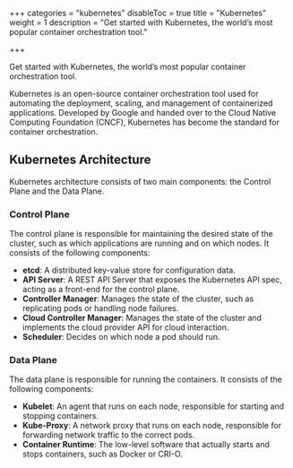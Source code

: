 +++
categories = "kubernetes"
disableToc = true
title = "Kubernetes"
weight = 1
description = "Get started with Kubernetes, the world’s most popular container orchestration tool."

+++

Get started with Kubernetes, the world’s most popular container orchestration tool.

Kubernetes is an open-source container orchestration tool used for automating the deployment, scaling, and management of containerized applications. Developed by Google and handed over to the Cloud Native Computing Foundation (CNCF), Kubernetes has become the standard for container orchestration.

## Kubernetes Architecture

Kubernetes architecture consists of two main components: the Control Plane and the Data Plane.

### Control Plane

The control plane is responsible for maintaining the desired state of the cluster, such as which applications are running and on which nodes. It consists of the following components:

- **etcd**: A distributed key-value store for configuration data.
- **API Server**: A REST API Server that exposes the Kubernetes API spec, acting as a front-end for the control plane.
- **Controller Manager**: Manages the state of the cluster, such as replicating pods or handling node failures.
- **Cloud Controller Manager**: Manages the state of the cluster and implements the cloud provider API for cloud interaction.
- **Scheduler**: Decides on which node a pod should run.

### Data Plane

The data plane is responsible for running the containers. It consists of the following components:

- **Kubelet**: An agent that runs on each node, responsible for starting and stopping containers.
- **Kube-Proxy**: A network proxy that runs on each node, responsible for forwarding network traffic to the correct pods.
- **Container Runtime**: The low-level software that actually starts and stops containers, such as Docker or CRI-O.
